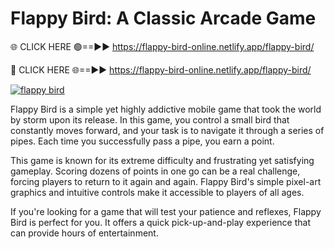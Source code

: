 # Flappy Bird: A Classic Arcade Game

🌐 CLICK HERE 🟢==►► https://flappy-bird-online.netlify.app/flappy-bird/

🔴 CLICK HERE 🌐==►► https://flappy-bird-online.netlify.app/flappy-bird/

[![flappy bird](https://media4.giphy.com/media/v1.Y2lkPTc5MGI3NjExOTU1MHRpMWhzdmVvNXh2dGJrdWRzN2M3eHp2eGZneGZkMHA2OGR5ayZlcD12MV9pbnRlcm5hbF9naWZfYnlfaWQmY3Q9Zw/ISFr8t7U4tPqEmaN76/giphy.gif)](https://flappy-bird-online.netlify.app/flappy-bird/)

Flappy Bird is a simple yet highly addictive mobile game that took the world by storm upon its release. In this game, you control a small bird that constantly moves forward, and your task is to navigate it through a series of pipes. Each time you successfully pass a pipe, you earn a point.

This game is known for its extreme difficulty and frustrating yet satisfying gameplay. Scoring dozens of points in one go can be a real challenge, forcing players to return to it again and again. Flappy Bird's simple pixel-art graphics and intuitive controls make it accessible to players of all ages.

If you're looking for a game that will test your patience and reflexes, Flappy Bird is perfect for you. It offers a quick pick-up-and-play experience that can provide hours of entertainment.
